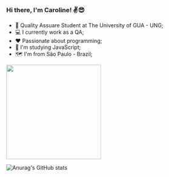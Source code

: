 ### Hi there, I'm Caroline! ✌️😎

- 📖 Quality Assuare Student at The University of GUA - UNG;
- 💻 I currently work as a QA;
- ❤️ Passionate about programming;
- 🌱 I'm studying JavaScript;
- 🗺️ I'm from São Paulo - Brazil;

<img src="https://github.com/onCaroline/onCaroline/assets/129281190/ff743e4f-29fb-4437-9732-f18822b62df3" width="250" height="250"/>


![Anurag's GitHub stats](https://github-readme-stats.vercel.app/api?username=onCaroline&show_icons=true&theme=dark)












